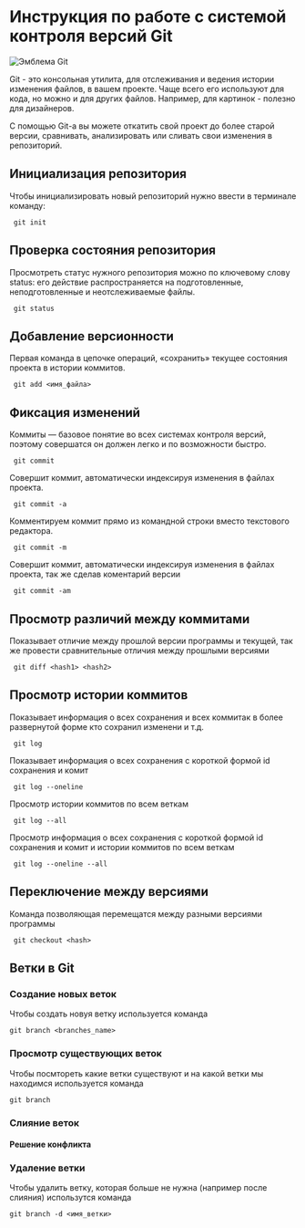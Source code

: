# **Инструкция по работе с системой контроля версий Git**

![Эмблема Git](git.jpeg)

Git - это консольная утилита, для отслеживания и ведения истории изменения файлов, в вашем проекте. Чаще всего его используют для кода, но можно и для других файлов. Например, для картинок - полезно для дизайнеров.

С помощью Git-a вы можете откатить свой проект до более старой версии, сравнивать, анализировать или сливать свои изменения в репозиторий.

## Инициализация репозитория

Чтобы инициализировать новый репозиторий нужно ввести в терминале команду:
    
     git init

## Проверка состояния репозитория

Просмотреть статус нужного репозитория можно по ключевому слову status: его действие распространяется на подготовленные, неподготовленные и неотслеживаемые файлы.

     git status


## Добавление версионности

Первая команда в цепочке операций, «сохранить» текущее состояния проекта в истории коммитов.

     git add <имя_файла>

## Фиксация изменений

Коммиты — базовое понятие во всех системах контроля версий, поэтому совершатся
он должен легко и по возможности быстро.

     git commit

Cовершит коммит, автоматически индексируя изменения в файлах
проекта.

     git commit -a

Комментируем коммит прямо из командной строки
вместо текстового редактора.

     git commit -m 

Cовершит коммит, автоматически индексируя изменения в файлах
проекта, так же сделав коментарий версии

     git commit -am

 ## Просмотр различий между коммитами

 Показывает отличие между прошлой версии программы и текущей, так же провести сравнительные отличия между прошлыми версиями 

     git diff <hash1> <hash2>

## Просмотр истории коммитов

Показывает информация о всех сохранения и всех коммитак в более развернутой форме кто сохранил изменени и т.д.

     git log

Показывает информация о всех сохранения с короткой формой id сохранения и комит

     git log --oneline


Просмотр истории коммитов по всем веткам

     git log --all

Просмотр информация о всех сохранения с короткой формой id сохранения и комит и истории коммитов по всем веткам

     git log --oneline --all

## Переключение между версиями

Команда позволяющая перемещатся между разными версиями программы

     git checkout <hash>


## Ветки в Git

### Создание новых веток

Чтобы создать новуя ветку используется команда

    git branch <branches_name>
    
### Просмотр существующих веток

Чтобы посмтореть какие ветки существуют и на какой ветки мы находимся используется команда 

    git branch

### Слияние веток

#### Решение конфликта

### Удаление ветки

Чтобы удалить ветку, которая больше не нужна (например после слияния) использутся команда

    git branch -d <имя_ветки>
    